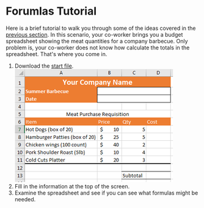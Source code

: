 # Forumlas Tutorial

Here is a brief tutorial to walk you through some of the ideas covered in the [previous section](http://itech.erickuha.com/spreadsheets/formulas/). In this scenario, your co-worker brings you a budget spreadsheet showing the meat quantities for a company barbecue. Only problem is, your co-worker does not know how calculate the totals in the spreadsheet. That's where you come in.

1. Download the [start file](res/formulas_start.xlsx). <br /> ![Start File](ch4-spreadsheets/images/formulas/formulas_1.png)
2. Fill in the information at the top of the screen.
3. Examine the spreadsheet and see if you can see what formulas might be needed.
